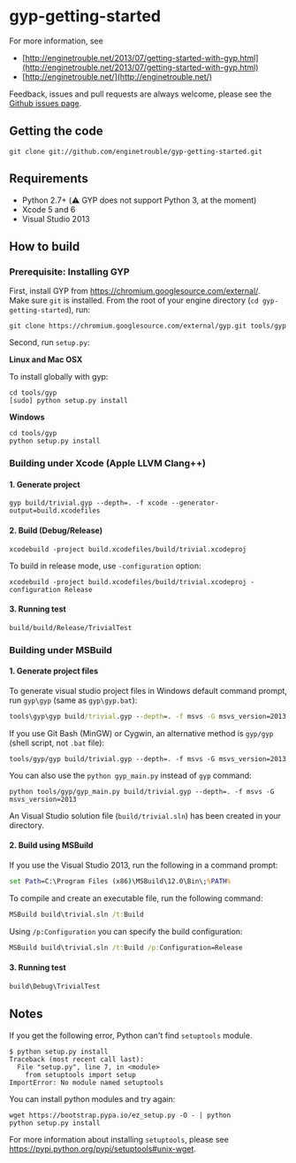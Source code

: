 gyp-getting-started
===================

For more information, see

* [http://enginetrouble.net/2013/07/getting-started-with-gyp.html](http://enginetrouble.net/2013/07/getting-started-with-gyp.html)
* [http://enginetrouble.net/](http://enginetrouble.net/)

Feedback, issues and pull requests are always welcome, please see the [Github issues page](https://github.com/enginetrouble/gyp-getting-started/issues).

## Getting the code

```shell
git clone git://github.com/enginetrouble/gyp-getting-started.git
```

## Requirements

* Python 2.7+ (:warning: GYP does not support Python 3, at the moment)
* Xcode 5 and 6
* Visual Studio 2013

## How to build

### Prerequisite: Installing GYP

First, install GYP from https://chromium.googlesource.com/external/.  
Make sure `git` is installed.
From the root of your engine directory (`cd gyp-getting-started`), run:

```shell
git clone https://chromium.googlesource.com/external/gyp.git tools/gyp
```

Second, run `setup.py`:

**Linux and Mac OSX**

To install globally with gyp:

```shell
cd tools/gyp
[sudo] python setup.py install
```

**Windows**

```shell
cd tools/gyp
python setup.py install
```

### Building under Xcode (Apple LLVM Clang++)

#### 1. Generate project

```shell
gyp build/trivial.gyp --depth=. -f xcode --generator-output=build.xcodefiles
```

#### 2. Build (Debug/Release)

```shell
xcodebuild -project build.xcodefiles/build/trivial.xcodeproj
```

To build in release mode, use `-configuration` option:

```shell
xcodebuild -project build.xcodefiles/build/trivial.xcodeproj -configuration Release
```

#### 3. Running test

```shell
build/build/Release/TrivialTest
```

### Building under MSBuild

#### 1. Generate project files

To generate visual studio project files in Windows default command prompt, run `gyp\gyp` (same as `gyp\gyp.bat`):

```bat
tools\gyp\gyp build/trivial.gyp --depth=. -f msvs -G msvs_version=2013
```

If you use Git Bash (MinGW) or Cygwin, an alternative method is `gyp/gyp` (shell script, not `.bat` file):

```shell
tools/gyp/gyp build/trivial.gyp --depth=. -f msvs -G msvs_version=2013
```

You can also use the `python gyp_main.py` instead of `gyp` command:

```shell
python tools/gyp/gyp_main.py build/trivial.gyp --depth=. -f msvs -G msvs_version=2013
```

An Visual Studio solution file (`build/trivial.sln`) has been created in your directory.

#### 2. Build using MSBuild

If you use the Visual Studio 2013, run the following in a command prompt:

```bat
set Path=C:\Program Files (x86)\MSBuild\12.0\Bin\;%PATH%
```

To compile and create an executable file, run the following command:

```bat
MSBuild build\trivial.sln /t:Build
```

Using `/p:Configuration` you can specify the build configuration:

```bat
MSBuild build\trivial.sln /t:Build /p:Configuration=Release
```

#### 3. Running test

```bat
build\Debug\TrivialTest
```

## Notes

If you get the following error, Python can't find `setuptools` module.

```shell
$ python setup.py install
Traceback (most recent call last):
  File "setup.py", line 7, in <module>
    from setuptools import setup
ImportError: No module named setuptools
```

You can install python modules and try again:

```shell
wget https://bootstrap.pypa.io/ez_setup.py -O - | python
python setup.py install
```

For more information about installing `setuptools`, please see https://pypi.python.org/pypi/setuptools#unix-wget.
